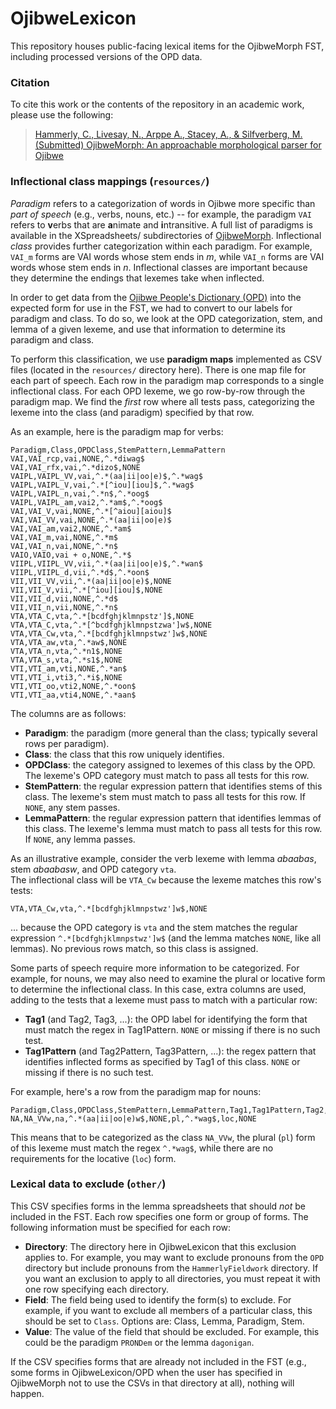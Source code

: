 # OjibweLexicon

This repository houses public-facing lexical items for the OjibweMorph FST, including processed versions of the OPD data.

### Citation

To cite this work or the contents of the repository in an academic work, please use the following:

> [Hammerly, C., Livesay, N., Arppe A., Stacey, A., & Silfverberg, M. (Submitted) OjibweMorph: An approachable morphological parser for Ojibwe](https://christopherhammerly.com/publication/ojibwemorph/OjibweMorph.pdf)

### Inflectional class mappings (`resources/`)
*Paradigm* refers to a categorization of words in Ojibwe more specific than *part of speech* (e.g., verbs, nouns, etc.) -- for example, the paradigm `VAI` refers to **v**erbs that are **a**nimate and **i**ntransitive.  A full list of paradigms is available in the XSpreadsheets/ subdirectories of [OjibweMorph](https://github.com/ELF-Lab/OjibweMorph/).  Inflectional *class* provides further categorization within each paradigm.  For example, `VAI_m` forms are VAI words whose stem ends in *m*, while `VAI_n` forms are VAI words whose stem ends in *n*.  Inflectional classes are important because they determine the endings that lexemes take when inflected.

In order to get data from the [Ojibwe People's Dictionary (OPD)](https://ojibwe.lib.umn.edu) into the expected form for use in the FST, we had to convert to our labels for paradigm and class.  To do so, we look at the OPD categorization, stem, and lemma of a given lexeme, and use that information to determine its paradigm and class.

To perform this classification, we use **paradigm maps** implemented as CSV files (located in the `resources/` directory here).  There is one map file for each part of speech. Each row in the paradigm map corresponds to a single inflectional class.  For each OPD lexeme, we go row-by-row through the paradigm map. We find the *first* row where all tests pass, categorizing the lexeme into the class (and paradigm) specified by that row.

As an example, here is the paradigm map for verbs:

```
Paradigm,Class,OPDClass,StemPattern,LemmaPattern
VAI,VAI_rcp,vai,NONE,^.*diwag$
VAI,VAI_rfx,vai,^.*dizo$,NONE
VAIPL,VAIPL_VV,vai,^.*(aa|ii|oo|e)$,^.*wag$
VAIPL,VAIPL_V,vai,^.*[^iou][iou]$,^.*wag$
VAIPL,VAIPL_n,vai,^.*n$,^.*oog$
VAIPL,VAIPL_am,vai2,^.*am$,^.*oog$
VAI,VAI_V,vai,NONE,^.*[^aiou][aiou]$
VAI,VAI_VV,vai,NONE,^.*(aa|ii|oo|e)$
VAI,VAI_am,vai2,NONE,^.*am$
VAI,VAI_m,vai,NONE,^.*m$
VAI,VAI_n,vai,NONE,^.*n$
VAIO,VAIO,vai + o,NONE,^.*$
VIIPL,VIIPL_VV,vii,^.*(aa|ii|oo|e)$,^.*wan$
VIIPL,VIIPL_d,vii,^.*d$,^.*oon$
VII,VII_VV,vii,^.*(aa|ii|oo|e)$,NONE
VII,VII_V,vii,^.*[^iou][iou]$,NONE
VII,VII_d,vii,NONE,^.*d$
VII,VII_n,vii,NONE,^.*n$
VTA,VTA_C,vta,^.*[bcdfghjklmnpstz']$,NONE
VTA,VTA_C,vta,^.*[^bcdfghjklmnpstzwa']w$,NONE
VTA,VTA_Cw,vta,^.*[bcdfghjklmnpstwz']w$,NONE
VTA,VTA_aw,vta,^.*aw$,NONE
VTA,VTA_n,vta,^.*n1$,NONE
VTA,VTA_s,vta,^.*s1$,NONE
VTI,VTI_am,vti,NONE,^.*an$
VTI,VTI_i,vti3,^.*i$,NONE
VTI,VTI_oo,vti2,NONE,^.*oon$
VTI,VTI_aa,vti4,NONE,^.*aan$
```

The columns are as follows:
- **Paradigm**: the paradigm (more general than the class; typically several rows per paradigm).
- **Class**: the class that this row uniquely identifies.
- **OPDClass**: the category assigned to lexemes of this class by the OPD. The lexeme's OPD category must match to pass all tests for this row.
- **StemPattern**: the regular expression pattern that identifies stems of this class.  The lexeme's stem must match to pass all tests for this row.  If `NONE`, any stem passes.
- **LemmaPattern**: the regular expression pattern that identifies lemmas of this class.  The lexeme's lemma must match to pass all tests for this row.  If `NONE`, any lemma passes.

As an illustrative example, consider the verb lexeme with lemma *abaabas*, stem *abaabasw*, and OPD category `vta`.  
The inflectional class will be `VTA_Cw` because the lexeme matches this row's tests:
```
VTA,VTA_Cw,vta,^.*[bcdfghjklmnpstwz']w$,NONE
```
... because the OPD category is `vta` and the stem matches the regular expression `^.*[bcdfghjklmnpstwz']w$` (and the lemma matches `NONE`, like all lemmas).  No previous rows match, so this class is assigned.

Some parts of speech require more information to be categorized.  For example, for nouns, we may also need to examine the plural or locative form to determine the inflectional class.  In this case, extra columns are used, adding to the tests that a lexeme must pass to match with a particular row:
- **Tag1** (and Tag2, Tag3, ...): the OPD label for identifying the form that must match the regex in Tag1Pattern.  `NONE` or missing if there is no such test.
- **Tag1Pattern** (and Tag2Pattern, Tag3Pattern, ...): the regex pattern that identifies inflected forms as specified by Tag1 of this class.  `NONE` or missing if there is no such test.

For example, here's a row from the paradigm map for nouns:
```
Paradigm,Class,OPDClass,StemPattern,LemmaPattern,Tag1,Tag1Pattern,Tag2,Tag2Pattern
NA,NA_VVw,na,^.*(aa|ii|oo|e)w$,NONE,pl,^.*wag$,loc,NONE
```
This means that to be categorized as the class `NA_VVw`, the plural (`pl`) form of this lexeme must match the regex `^.*wag$`, while there are no requirements for the locative (`loc`) form.

### Lexical data to exclude (`other/`)
This CSV specifies forms in the lemma spreadsheets that should *not* be included in the FST.  Each row specifies one form or group of forms.  The following information must be specified for each row:
- **Directory**: The directory here in OjibweLexicon that this exclusion applies to.  For example, you may want to exclude pronouns from the `OPD` directory but include pronouns from the `HammerlyFieldwork` directory.  If you want an exclusion to apply to all directories, you must repeat it with one row specifying each directory.
- **Field**: The field being used to identify the form(s) to exclude.  For example, if you want to exclude all members of a particular class, this should be set to `Class`.  Options are: Class, Lemma, Paradigm, Stem.
- **Value**: The value of the field that should be excluded.  For example, this could be the paradigm `PRONDem` or the lemma `dagonigan`.

If the CSV specifies forms that are already not included in the FST (e.g., some forms in OjibweLexicon/OPD when the user has specified in OjibweMorph not to use the CSVs in that directory at all), nothing will happen.
